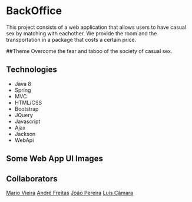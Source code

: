 # BackOffice
This project consists of a web application that allows users to have casual sex by matching with eachother. 
We provide the room and the transportation in a package that costs a certain price.

##Theme
Overcome the fear and taboo of the society of casual sex.

## Technologies
+ Java 8
+ Spring
+ MVC
+ HTML/CSS
+ Bootstrap
+ JQuery
+ Javascript
+ Ajax
+ Jackson
+ WebApi

## Some Web App UI Images


## Collaborators
[Mario Vieira](https://github.com/MarioWork)
[André Freitas](https://github.com/andresatierf)
[João Pereira](https://github.com/jpv-pereira)
[Luís Câmara](https://github.com/shrimp16)


